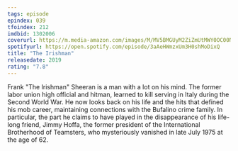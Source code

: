 ```yaml
---
tags: episode
epindex: 039
tfoindex: 212
imdbid: 1302006
coverurl: https://m.media-amazon.com/images/M/MV5BMGUyM2ZiZmUtMWY0OC00NTQ4LThkOGUtNjY2NjkzMDJiMWMwXkEyXkFqcGdeQXVyMzY0MTE3NzU@._V1_SY300_CR0,0,202,300_.jpg
spotifyurl: https://open.spotify.com/episode/3aAeHWmzxUm3H0shMoDixQ
title: "The Irishman"
releasedate: 2019
rating: "7.8"
---
```


Frank "The Irishman" Sheeran is a man with a lot on his mind. The former labor union high official and hitman, learned to kill serving in Italy during the Second World War. He now looks back on his life and the hits that defined his mob career, maintaining connections with the Bufalino crime family. In particular, the part he claims to have played in the disappearance of his life-long friend, Jimmy Hoffa, the former president of the International Brotherhood of Teamsters, who mysteriously vanished in late July 1975 at the age of 62.